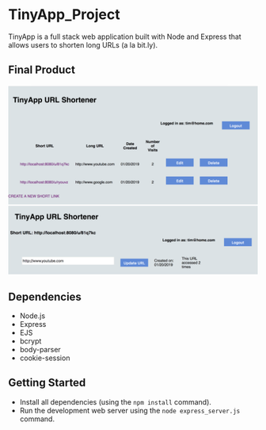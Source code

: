 # TinyApp_Project

TinyApp is a full stack web application built with Node and Express that allows users to shorten long URLs (a la bit.ly).

## Final Product

!["Screenshot of the URLs Page"](https://github.com/tim-d-williams/TinyApp_Project/blob/master/docs/urls-page.png?raw=true)
!["Screenshot of the edit URLs page"](https://github.com/tim-d-williams/TinyApp_Project/blob/master/docs/edit-urls.png?raw=true)


## Dependencies

- Node.js
- Express
- EJS
- bcrypt
- body-parser
- cookie-session

## Getting Started

- Install all dependencies (using the `npm install` command).
- Run the development web server using the `node express_server.js` command.